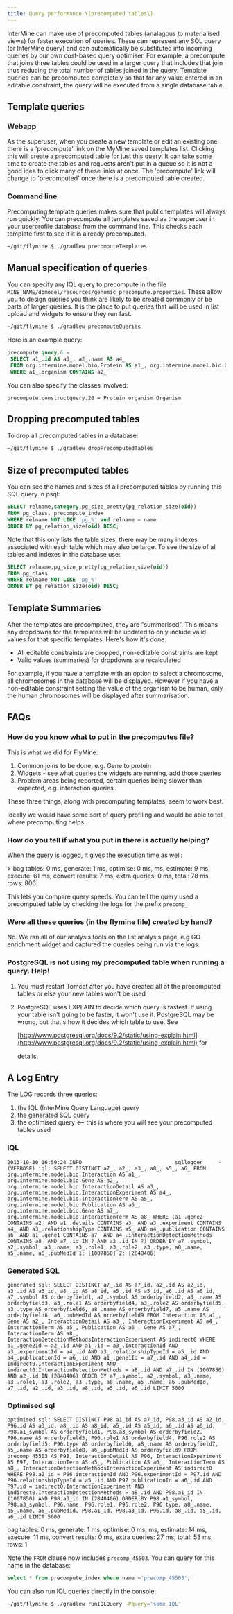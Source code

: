 ```yaml
---
title: Query performance \(precomputed tables\)
---
```


InterMine can make use of precomputed tables \(analagous to materialised views\) for faster execution of queries. These can represent any SQL query \(or InterMine query\) and can automatically be substituted into incoming queries by our own cost-based query optimiser. For example, a precompute that joins three tables could be used in a larger query that includes that join thus reducing the total number of tables joined in the query. Template queries can be precomputed completely so that for any value entered in an editable constraint, the query will be executed from a single database table.

## Template queries

### Webapp

As the superuser, when you create a new template or edit an existing one there is a 'precompute' link on the MyMine saved templates list. Clicking this will create a precomputed table for just this query. It can take some time to create the tables and requests aren't put in a queue so it is not a good idea to click many of these links at once. The 'precompute' link will change to 'precomputed' once there is a precomputed table created.

### Command line

Precomputing template queries makes sure that public templates will always run quickly. You can precompute all templates saved as the superuser in your userprofile database from the command line. This checks each template first to see if it is already precomputed.

```bash
~/git/flymine $ ./gradlew precomputeTemplates
```

## Manual specification of queries

You can specify any IQL query to precompute in the file `MINE_NAME/dbmodel/resources/genomic_precompute.properties`. These allow you to design queries you think are likely to be created commonly or be parts of larger queries. It is the place to put queries that will be used in list upload and widgets to ensure they run fast.

```bash
~/git/flymine $ ./gradlew precomputeQueries
```

Here is an example query:

```sql
precompute.query.6 = 
 SELECT a1_.id AS a3_, a2_.name AS a4_ 
 FROM org.intermine.model.bio.Protein AS a1_, org.intermine.model.bio.Organism AS a2_ 
 WHERE a1_.organism CONTAINS a2_
```

You can also specify the classes involved:

```text
precompute.constructquery.20 = Protein organism Organism
```

## Dropping precomputed tables

To drop all precomputed tables in a database:

```bash
~/git/flymine $ ./gradlew dropPrecomputedTables
```

## Size of precomputed tables

You can see the names and sizes of all precomputed tables by running this SQL query in psql:

```sql
SELECT relname,category,pg_size_pretty(pg_relation_size(oid)) 
FROM pg_class, precompute_index 
WHERE relname NOT LIKE 'pg_%' and relname = name 
ORDER BY pg_relation_size(oid) DESC;
```

Note that this only lists the table sizes, there may be many indexes associated with each table which may also be large. To see the size of all tables and indexes in the database use:

```sql
SELECT relname,pg_size_pretty(pg_relation_size(oid)) 
FROM pg_class 
WHERE relname NOT LIKE 'pg_%' 
ORDER BY pg_relation_size(oid) DESC;
```

## Template Summaries

After the templates are precomputed, they are "summarised". This means any dropdowns for the templates will be updated to only include valid values for that specific templates. Here's how it's done:

* All editable constraints are dropped, non-editable constraints are kept
* Valid values \(summaries\) for dropdowns are recalculated

For example, if you have a template with an option to select a chromosome, all chromosomes in the database will be displayed. However if you have a non-editable constraint setting the value of the organism to be human, only the human chromosomes will be displayed after summarisation.

## FAQs

### How do you know what to put in the precomputes file?

This is what we did for FlyMine:

1. Common joins to be done, e.g. Gene to protein
2. Widgets - see what queries the widgets are running, add those queries
3. Problem areas being reported, certain queries being slower than expected, e.g. interaction queries

These three things, along with precomputing templates, seem to work best.

Ideally we would have some sort of query profiling and would be able to tell where precomputing helps.

### How do you tell if what you put in there is actually helping?

When the query is logged, it gives the execution time as well:

&gt; bag tables: 0 ms, generate: 1 ms, optimise: 0 ms, ms, estimate: 9 ms, execute: 61 ms, convert results: 7 ms, extra queries: 0 ms, total: 78 ms, rows: 806

This lets you compare query speeds. You can tell the query used a precomputed table by checking the logs for the prefix `precomp_`

### Were all these queries \(in the flymine file\) created by hand?

No. We ran all of our analysis tools on the list analysis page, e.g GO enrichment widget and captured the queries being run via the logs.

### PostgreSQL is not using my precomputed table when running a query. Help!

1. You must restart Tomcat after you have created all of the precomputed tables or else your new tables won't be used
2. PostgreSQL uses EXPLAIN to decide which query is fastest. If using your table isn't going to be faster, it won't use it. PostgreSQL may be wrong, but that's how it decides which table to use. See

   [http://www.postgresql.org/docs/9.2/static/using-explain.html](http://www.postgresql.org/docs/9.2/static/using-explain.html) for

   details.

## A Log Entry

The LOG records three queries:

1. the IQL \(InterMine Query Language\) query
2. the generated SQL query
3. the optimised query &lt;-- this is where you will see your precomputed tables used

### IQL

```text
2013-10-30 16:59:24 INFO                              sqllogger     - (VERBOSE) iql: SELECT DISTINCT a7_, a2_, a3_, a8_, a5_, a6_ FROM org.intermine.model.bio.Interaction AS a1_, org.intermine.model.bio.Gene AS a2_, org.intermine.model.bio.InteractionDetail AS a3_, org.intermine.model.bio.InteractionExperiment AS a4_, org.intermine.model.bio.InteractionTerm AS a5_, org.intermine.model.bio.Publication AS a6_, org.intermine.model.bio.Gene AS a7_, org.intermine.model.bio.InteractionTerm AS a8_ WHERE (a1_.gene2 CONTAINS a2_ AND a1_.details CONTAINS a3_ AND a3_.experiment CONTAINS a4_ AND a3_.relationshipType CONTAINS a5_ AND a4_.publication CONTAINS a6_ AND a1_.gene1 CONTAINS a7_ AND a4_.interactionDetectionMethods CONTAINS a8_ AND a7_.id IN ? AND a2_.id IN ?) ORDER BY a7_.symbol, a2_.symbol, a3_.name, a3_.role1, a3_.role2, a3_.type, a8_.name, a5_.name, a6_.pubMedId 1: [1007850] 2: [2848406]
```

### Generated SQL

```text
generated sql: SELECT DISTINCT a7_.id AS a7_id, a2_.id AS a2_id, a3_.id AS a3_id, a8_.id AS a8_id, a5_.id AS a5_id, a6_.id AS a6_id, a7_.symbol AS orderbyfield1, a2_.symbol AS orderbyfield2, a3_.name AS orderbyfield3, a3_.role1 AS orderbyfield4, a3_.role2 AS orderbyfield5, a3_.type AS orderbyfield6, a8_.name AS orderbyfield7, a5_.name AS orderbyfield8, a6_.pubMedId AS orderbyfield9 FROM Interaction AS a1_, Gene AS a2_, InteractionDetail AS a3_, InteractionExperiment AS a4_, InteractionTerm AS a5_, Publication AS a6_, Gene AS a7_, InteractionTerm AS a8_, InteractionDetectionMethodsInteractionExperiment AS indirect0 WHERE a1_.gene2Id = a2_.id AND a1_.id = a3_.interactionId AND a3_.experimentId = a4_.id AND a3_.relationshipTypeId = a5_.id AND a4_.publicationId = a6_.id AND a1_.gene1Id = a7_.id AND a4_.id = indirect0.InteractionExperiment AND indirect0.InteractionDetectionMethods = a8_.id AND a7_.id IN (1007850) AND a2_.id IN (2848406) ORDER BY a7_.symbol, a2_.symbol, a3_.name, a3_.role1, a3_.role2, a3_.type, a8_.name, a5_.name, a6_.pubMedId, a7_.id, a2_.id, a3_.id, a8_.id, a5_.id, a6_.id LIMIT 5000
```

### Optimised sql

```text
optimised sql: SELECT DISTINCT P98.a1_id AS a7_id, P98.a3_id AS a2_id, P96.id AS a3_id, a8_.id AS a8_id, a5_.id AS a5_id, a6_.id AS a6_id, P98.a1_symbol AS orderbyfield1, P98.a3_symbol AS orderbyfield2, P96.name AS orderbyfield3, P96.role1 AS orderbyfield4, P96.role2 AS orderbyfield5, P96.type AS orderbyfield6, a8_.name AS orderbyfield7, a5_.name AS orderbyfield8, a6_.pubMedId AS orderbyfield9 FROM precomp_45503 AS P98, InteractionDetail AS P96, InteractionExperiment AS P97, InteractionTerm AS a5_, Publication AS a6_, InteractionTerm AS a8_, InteractionDetectionMethodsInteractionExperiment AS indirect0 WHERE P98.a2_id = P96.interactionId AND P96.experimentId = P97.id AND P96.relationshipTypeId = a5_.id AND P97.publicationId = a6_.id AND P97.id = indirect0.InteractionExperiment AND indirect0.InteractionDetectionMethods = a8_.id AND P98.a1_id IN (1007850) AND P98.a3_id IN (2848406) ORDER BY P98.a1_symbol, P98.a3_symbol, P96.name, P96.role1, P96.role2, P96.type, a8_.name, a5_.name, a6_.pubMedId, P98.a1_id, P98.a3_id, P96.id, a8_.id, a5_.id, a6_.id LIMIT 5000
```

bag tables: 0 ms, generate: 1 ms, optimise: 0 ms, ms, estimate: 14 ms, execute: 11 ms, convert results: 0 ms, extra queries: 27 ms, total: 53 ms, rows: 1

Note the `FROM` clause now includes `precomp_45503`. You can query for this name in the database:

```sql
select * from precompute_index where name ='precomp_45503';
```

You can also run IQL queries directly in the console:

```bash
~/git/flymine $ ./gradlew runIQLQuery -Pquery='some IQL'
```
